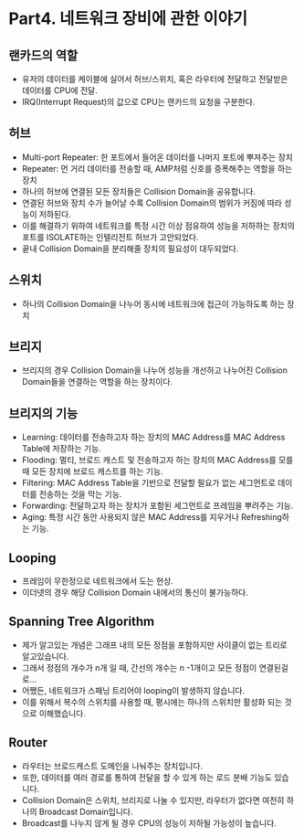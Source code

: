 # Part4. 네트워크 장비에 관한 이야기

## 랜카드의 역할
- 유저의 데이터를 케이블에 실어서 허브/스위치, 혹은 라우터에 전달하고 전달받은 데이터를 CPU에 전달.
- IRQ(Interrupt Request)의 값으로 CPU는 랜카드의 요청을 구분한다.

## 허브
- Multi-port Repeater: 한 포트에서 들어온 데이터를 나머지 포트에 뿌져주는 장치
- Repeater: 먼 거리 데이터를 전송할 때, AMP처럼 신호를 증폭해주는 역할을 하는 장치
- 하나의 허브에 연결된 모든 장치들은 Collision Domain을 공유합니다.
- 연결된 허브와 장치 수가 늘어날 수록 Collision Domain의 범위가 커짐에 따라 성능이 저하된다.
- 이를 해결하기 위하여 네트워크를 특정 시간 이상 점유하여 성능을 저하하는 장치의 포트를 ISOLATE하는 인텔리전트 허브가 고안되었다.
- 끝내 Collision Domain을 분리해줄 장치의 필요성이 대두되었다.

## 스위치
- 하나의 Collision Domain을 나누어 동시에 네트워크에 접근이 가능하도록 하는 장치

## 브리지
- 브리지의 경우 Collision Domain을 나누어 성능을 개선하고 나누어진 Collision Domain들을 연결하는 역할을 하는 장치이다.

## 브리지의 기능
- Learning: 데이터를 전송하고자 하는 장치의 MAC Address를 MAC Address Table에 저장하는 기능.
- Flooding: 멀티, 브로드 캐스트 및 전송하고자 하는 장치의 MAC Address를 모를 때 모든 장치에 브로드 캐스트를 하는 기능.
- Filtering: MAC Address Table을 기반으로 전달할 필요가 없는 세그먼트로 데이터를 전송하는 것을 막는 기능.
- Forwarding: 전달하고자 하는 장치가 포함된 세그먼트로 프레임을 뿌려주는 기능.
- Aging: 특정 시간 동안 사용되지 않은 MAC Address를 지우거나 Refreshing하는 기능.

## Looping
- 프레임이 무한정으로 네트워크에서 도는 현상.
- 이더넷의 경우 해당 Collision Domain 내에서의 통신이 불가능하다.

## Spanning Tree Algorithm
- 제가 알고있는 개념은 그래프 내의 모든 정점을 포함하지만 사이클이 없는 트리로 알고있습니다.
- 그래서 정점의 개수가 n개 일 때, 간선의 개수는 n -1개이고 모든 정점이 연결된걸로...
- 어쨌든, 네트워크가 스패닝 트리어야 looping이 발생하지 않습니다.
- 이를 위해서 복수의 스위치를 사용할 때, 평시에는 하나의 스위치만 활성화 되는 것으로 이해했습니다.

## Router
- 라우터는 브로드캐스트 도메인을 나눠주는 장치입니다.
- 또한, 데이터를 여러 경로를 통하여 전달을 할 수 있게 하는 로드 분배 기능도 있습니다.
- Collision Domain은 스위치, 브리지로 나눌 수 있지만, 라우터가 없다면 여전히 하나의 Broadcast Domain입니다.
- Broadcast를 나누지 않게 될 경우 CPU의 성능이 저하될 가능성이 높습니다.
